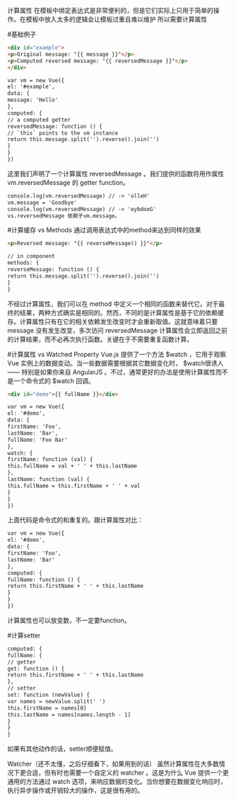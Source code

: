 计算属性
在模板中绑定表达式是非常便利的，但是它们实际上只用于简单的操作。在模板中放入太多的逻辑会让模板过重且难以维护 所以需要计算属性

#基础例子

```html
<div id="example">
<p>Original message: "{{ message }}"</p>
<p>Computed reversed message: "{{ reversedMessage }}"</p>
</div>

var vm = new Vue({
el: '#example',
data: {
message: 'Hello'
},
computed: {
// a computed getter
reversedMessage: function () {
// `this` points to the vm instance
return this.message.split('').reverse().join('')
}
}
})
```

这里我们声明了一个计算属性 reversedMessage 。我们提供的函数将用作属性 vm.reversedMessage 的 getter function。

```html
console.log(vm.reversedMessage) // -> 'olleH'
vm.message = 'Goodbye'
console.log(vm.reversedMessage) // -> 'eybdooG'
vs.reversedMessage 依赖于vm.message。
```

#计算缓存 vs Methods
通过调用表达式中的method来达到同样的效果

```html
<p>Reversed message: "{{ reverseMessage() }}"</p>

// in component
methods: {
reverseMessage: function () {
return this.message.split('').reverse().join('')
}
}
```

不经过计算属性，我们可以在 method 中定义一个相同的函数来替代它。对于最终的结果，两种方式确实是相同的。然而，不同的是计算属性是基于它的依赖缓存。计算属性只有在它的相关依赖发生改变时才会重新取值。这就意味着只要 message 没有发生改变，多次访问 reversedMessage 计算属性会立即返回之前的计算结果，而不必再次执行函数。关键在于不需要重复函数计算。

#计算属性 vs Watched Property
Vue.js 提供了一个方法 $watch ，它用于观察 Vue 实例上的数据变动。当一些数据需要根据其它数据变化时， $watch很诱人 —— 特别是如果你来自 AngularJS 。不过，通常更好的办法是使用计算属性而不是一个命令式的 $watch 回调。

```html
<div id="demo">{{ fullName }}</div>

var vm = new Vue({
el: '#demo',
data: {
firstName: 'Foo',
lastName: 'Bar',
fullName: 'Foo Bar'
},
watch: {
firstName: function (val) {
this.fullName = val + ' ' + this.lastName
},
lastName: function (val) {
this.fullName = this.firstName + ' ' + val
}
}
})
```

上面代码是命令式的和重复的。跟计算属性对比：

```html
var vm = new Vue({
el: '#demo',
data: {
firstName: 'Foo',
lastName: 'Bar'
},
computed: {
fullName: function () {
return this.firstName + ' ' + this.lastName
}
}
})
```

计算属性也可以放变数，不一定要function。

#计算setter

```html
computed: {
fullName: {
// getter
get: function () {
return this.firstName + ' ' + this.lastName
},
// setter
set: function (newValue) {
var names = newValue.split(' ')
this.firstName = names[0]
this.lastName = names[names.length - 1]
}
}
}
```

如果有其他动作的话，setter顺便赋值。



Watcher（还不太懂，之后仔细看下，如果用到的话）
虽然计算属性在大多数情况下更合适，但有时也需要一个自定义的 watcher 。这是为什么 Vue 提供一个更通用的方法通过 watch 选项，来响应数据的变化。当你想要在数据变化响应时，执行异步操作或开销较大的操作，这是很有用的。
